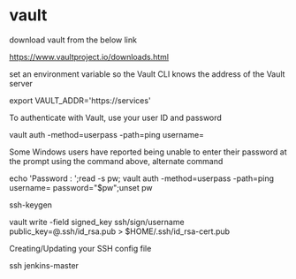 # vault

download vault from the below link

https://www.vaultproject.io/downloads.html

set an environment variable so the Vault CLI knows the address of the Vault server

export VAULT_ADDR='https://services'

To authenticate with Vault, use your user ID and password

vault auth -method=userpass -path=ping username=<USER>

Some Windows users have reported being unable to enter their password at the prompt using the command above, alternate command

echo 'Password : ';read -s pw; vault auth -method=userpass -path=ping username=<username> password="$pw";unset pw
 
ssh-keygen 

vault write -field signed_key ssh/sign/username public_key=@.ssh/id_rsa.pub > $HOME/.ssh/id_rsa-cert.pub  

Creating/Updating your SSH config file

ssh jenkins-master
